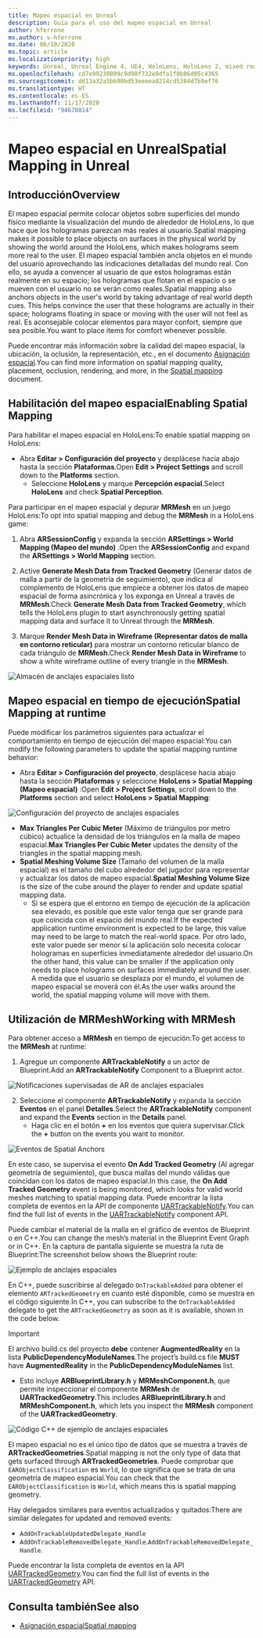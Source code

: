 ```yaml
---
title: Mapeo espacial en Unreal
description: Guía para el uso del mapeo espacial en Unreal
author: hferrone
ms.author: v-hferrone
ms.date: 06/10/2020
ms.topic: article
ms.localizationpriority: high
keywords: Unreal, Unreal Engine 4, UE4, HoloLens, HoloLens 2, mixed reality, development, features, documentation, guides, holograms, spatial mapping, mixed reality headset, windows mixed reality headset, virtual reality headset
ms.openlocfilehash: cd7e99230809c9d98f732e0dfa1f0b86d05c4365
ms.sourcegitcommit: dd13a32a5bb90bd53eeeea8214cd5384d7b9ef76
ms.translationtype: HT
ms.contentlocale: es-ES
ms.lasthandoff: 11/17/2020
ms.locfileid: "94678814"
---
```

# <a name="spatial-mapping-in-unreal"></a><span data-ttu-id="52912-104">Mapeo espacial en Unreal</span><span class="sxs-lookup"><span data-stu-id="52912-104">Spatial Mapping in Unreal</span></span>

## <a name="overview"></a><span data-ttu-id="52912-105">Introducción</span><span class="sxs-lookup"><span data-stu-id="52912-105">Overview</span></span>
<span data-ttu-id="52912-106">El mapeo espacial permite colocar objetos sobre superficies del mundo físico mediante la visualización del mundo de alrededor de HoloLens, lo que hace que los hologramas parezcan más reales al usuario.</span><span class="sxs-lookup"><span data-stu-id="52912-106">Spatial mapping makes it possible to place objects on surfaces in the physical world by showing the world around the HoloLens, which makes holograms seem more real to the user.</span></span> <span data-ttu-id="52912-107">El mapeo espacial también ancla objetos en el mundo del usuario aprovechando las indicaciones detalladas del mundo real. Con ello, se ayuda a convencer al usuario de que estos hologramas están realmente en su espacio; los hologramas que flotan en el espacio o se mueven con el usuario no se verán como reales.</span><span class="sxs-lookup"><span data-stu-id="52912-107">Spatial mapping also anchors objects in the user's world by taking advantage of real world depth cues. This helps convince the user that these holograms are actually in their space; holograms floating in space or moving with the user will not feel as real.</span></span> <span data-ttu-id="52912-108">Es aconsejable colocar elementos para mayor confort, siempre que sea posible.</span><span class="sxs-lookup"><span data-stu-id="52912-108">You want to place items for comfort whenever possible.</span></span>

<span data-ttu-id="52912-109">Puede encontrar más información sobre la calidad del mapeo espacial, la ubicación, la oclusión, la representación, etc., en el documento [Asignación espacial](../../design/spatial-mapping.md).</span><span class="sxs-lookup"><span data-stu-id="52912-109">You can find more information on spatial mapping quality, placement, occlusion, rendering, and more, in the [Spatial mapping](../../design/spatial-mapping.md) document.</span></span>

## <a name="enabling-spatial-mapping"></a><span data-ttu-id="52912-110">Habilitación del mapeo espacial</span><span class="sxs-lookup"><span data-stu-id="52912-110">Enabling Spatial Mapping</span></span>

<span data-ttu-id="52912-111">Para habilitar el mapeo espacial en HoloLens:</span><span class="sxs-lookup"><span data-stu-id="52912-111">To enable spatial mapping on HoloLens:</span></span>
- <span data-ttu-id="52912-112">Abra **Editar > Configuración del proyecto** y desplácese hacia abajo hasta la sección **Plataformas**.</span><span class="sxs-lookup"><span data-stu-id="52912-112">Open **Edit > Project Settings** and scroll down to the **Platforms** section.</span></span>    
    + <span data-ttu-id="52912-113">Seleccione **HoloLens** y marque **Percepción espacial**.</span><span class="sxs-lookup"><span data-stu-id="52912-113">Select **HoloLens** and check **Spatial Perception**.</span></span>

<span data-ttu-id="52912-114">Para participar en el mapeo espacial y depurar **MRMesh** en un juego HoloLens:</span><span class="sxs-lookup"><span data-stu-id="52912-114">To opt into spatial mapping and debug the **MRMesh** in a HoloLens game:</span></span>
1. <span data-ttu-id="52912-115">Abra **ARSessionConfig** y expanda la sección **ARSettings > World Mapping (Mapeo del mundo)** .</span><span class="sxs-lookup"><span data-stu-id="52912-115">Open the **ARSessionConfig** and expand the **ARSettings > World Mapping** section.</span></span> 

2. <span data-ttu-id="52912-116">Active **Generate Mesh Data from Tracked Geometry** (Generar datos de malla a partir de la geometría de seguimiento), que indica al complemento de HoloLens que empiece a obtener los datos de mapeo espacial de forma asincrónica y los exponga en Unreal a través de **MRMesh**.</span><span class="sxs-lookup"><span data-stu-id="52912-116">Check **Generate Mesh Data from Tracked Geometry**, which tells the HoloLens plugin to start asynchronously getting spatial mapping data and surface it to Unreal through the **MRMesh**.</span></span> 
3. <span data-ttu-id="52912-117">Marque **Render Mesh Data in Wireframe (Representar datos de malla en contorno reticular)** para mostrar un contorno reticular blanco de cada triángulo de **MRMesh**.</span><span class="sxs-lookup"><span data-stu-id="52912-117">Check **Render Mesh Data in Wireframe** to show a white wireframe outline of every triangle in the **MRMesh**.</span></span> 

![Almacén de anclajes espaciales listo](images/unreal-spatialmapping-arsettings.PNG)


## <a name="spatial-mapping-at-runtime"></a><span data-ttu-id="52912-119">Mapeo espacial en tiempo de ejecución</span><span class="sxs-lookup"><span data-stu-id="52912-119">Spatial Mapping at runtime</span></span>
<span data-ttu-id="52912-120">Puede modificar los parámetros siguientes para actualizar el comportamiento en tiempo de ejecución del mapeo espacial:</span><span class="sxs-lookup"><span data-stu-id="52912-120">You can modify the following parameters to update the spatial mapping runtime behavior:</span></span>

- <span data-ttu-id="52912-121">Abra **Editar > Configuración del proyecto**, desplácese hacia abajo hasta la sección **Plataformas** y seleccione **HoloLens > Spatial Mapping (Mapeo espacial)** :</span><span class="sxs-lookup"><span data-stu-id="52912-121">Open **Edit > Project Settings**, scroll down to the **Platforms** section and select **HoloLens > Spatial Mapping**:</span></span> 

![Configuración del proyecto de anclajes espaciales](images/unreal-spatialmapping-projectsettings.PNG)

- <span data-ttu-id="52912-123">**Max Triangles Per Cubic Meter** (Máximo de triángulos por metro cúbico) actualice la densidad de los triángulos en la malla de mapeo espacial.</span><span class="sxs-lookup"><span data-stu-id="52912-123">**Max Triangles Per Cubic Meter** updates the density of the triangles in the spatial mapping mesh.</span></span>  
- <span data-ttu-id="52912-124">**Spatial Meshing Volume Size** (Tamaño del volumen de la malla espacial) es el tamaño del cubo alrededor del jugador para representar y actualizar los datos de mapeo espacial.</span><span class="sxs-lookup"><span data-stu-id="52912-124">**Spatial Meshing Volume Size** is the size of the cube around the player to render and update spatial mapping data.</span></span>  
    + <span data-ttu-id="52912-125">Si se espera que el entorno en tiempo de ejecución de la aplicación sea elevado, es posible que este valor tenga que ser grande para que coincida con el espacio del mundo real.</span><span class="sxs-lookup"><span data-stu-id="52912-125">If the expected application runtime environment is expected to be large, this value may need to be large to match the real-world space.</span></span>  <span data-ttu-id="52912-126">Por otro lado, este valor puede ser menor si la aplicación solo necesita colocar hologramas en superficies inmediatamente alrededor del usuario.</span><span class="sxs-lookup"><span data-stu-id="52912-126">On the other hand, this value can be smaller if the application only needs to place holograms on surfaces immediately around the user.</span></span> <span data-ttu-id="52912-127">A medida que el usuario se desplaza por el mundo, el volumen de mapeo espacial se moverá con él.</span><span class="sxs-lookup"><span data-stu-id="52912-127">As the user walks around the world, the spatial mapping volume will move with them.</span></span> 

## <a name="working-with-mrmesh"></a><span data-ttu-id="52912-128">Utilización de MRMesh</span><span class="sxs-lookup"><span data-stu-id="52912-128">Working with MRMesh</span></span>
<span data-ttu-id="52912-129">Para obtener acceso a **MRMesh** en tiempo de ejecución:</span><span class="sxs-lookup"><span data-stu-id="52912-129">To get access to the **MRMesh** at runtime:</span></span>
1. <span data-ttu-id="52912-130">Agregue un componente **ARTrackableNotify** a un actor de Blueprint.</span><span class="sxs-lookup"><span data-stu-id="52912-130">Add an **ARTrackableNotify** Component to a Blueprint actor.</span></span> 

![Notificaciones supervisadas de AR de anclajes espaciales](images/unreal-spatialmapping-artrackablenotify.PNG)

2. <span data-ttu-id="52912-132">Seleccione el componente **ARTrackableNotify** y expanda la sección **Eventos** en el panel **Detalles**.</span><span class="sxs-lookup"><span data-stu-id="52912-132">Select the **ARTrackableNotify** component and expand the **Events** section in the **Details** panel.</span></span> 
    - <span data-ttu-id="52912-133">Haga clic en el botón **+** en los eventos que quiera supervisar.</span><span class="sxs-lookup"><span data-stu-id="52912-133">Click the **+** button on the events you want to monitor.</span></span> 

![Eventos de Spatial Anchors](images/unreal-spatialmapping-events.PNG)

<span data-ttu-id="52912-135">En este caso, se supervisa el evento **On Add Tracked Geometry** (Al agregar geometría de seguimiento), que busca mallas del mundo válidas que coincidan con los datos de mapeo espacial.</span><span class="sxs-lookup"><span data-stu-id="52912-135">In this case, the **On Add Tracked Geometry** event is being monitored, which looks for valid world meshes matching to spatial mapping data.</span></span> <span data-ttu-id="52912-136">Puede encontrar la lista completa de eventos en la API de componente [UARTrackableNotify](https://docs.unrealengine.com/API/Runtime/AugmentedReality/UARTrackableNotifyComponent/index.html).</span><span class="sxs-lookup"><span data-stu-id="52912-136">You can find the full list of events in the [UARTrackableNotify](https://docs.unrealengine.com/API/Runtime/AugmentedReality/UARTrackableNotifyComponent/index.html) component API.</span></span> 

<span data-ttu-id="52912-137">Puede cambiar el material de la malla en el gráfico de eventos de Blueprint o en C++.</span><span class="sxs-lookup"><span data-stu-id="52912-137">You can change the mesh’s material in the Blueprint Event Graph or in C++.</span></span> <span data-ttu-id="52912-138">En la captura de pantalla siguiente se muestra la ruta de Blueprint:</span><span class="sxs-lookup"><span data-stu-id="52912-138">The screenshot below shows the Blueprint route:</span></span> 

![Ejemplo de anclajes espaciales](images/unreal-spatialmapping-example.PNG)

<span data-ttu-id="52912-140">En C++, puede suscribirse al delegado `OnTrackableAdded` para obtener el elemento `ARTrackedGeometry` en cuanto esté disponible, como se muestra en el código siguiente.</span><span class="sxs-lookup"><span data-stu-id="52912-140">In C++, you can subscribe to the `OnTrackableAdded` delegate to get the `ARTrackedGeometry` as soon as it is available, shown in the code below.</span></span> 

> [!IMPORTANT]
> <span data-ttu-id="52912-141">El archivo build.cs del proyecto **debe** contener **AugmentedReality** en la lista **PublicDependencyModuleNames**.</span><span class="sxs-lookup"><span data-stu-id="52912-141">The project’s build.cs file **MUST** have **AugmentedReality** in the **PublicDependencyModuleNames** list.</span></span>
> - <span data-ttu-id="52912-142">Esto incluye **ARBlueprintLibrary.h** y **MRMeshComponent.h**, que permite inspeccionar el componente **MRMesh** de **UARTrackedGeometry**.</span><span class="sxs-lookup"><span data-stu-id="52912-142">This includes **ARBlueprintLibrary.h** and **MRMeshComponent.h**, which lets you inspect the **MRMesh** component of the **UARTrackedGeometry**.</span></span> 

![Código C++ de ejemplo de anclajes espaciales](images/unreal-spatialmapping-examplecode.PNG)

<span data-ttu-id="52912-144">El mapeo espacial no es el único tipo de datos que se muestra a través de **ARTrackedGeometries**.</span><span class="sxs-lookup"><span data-stu-id="52912-144">Spatial mapping is not the only type of data that gets surfaced through **ARTrackedGeometries**.</span></span> <span data-ttu-id="52912-145">Puede comprobar que `EARObjectClassification` es `World`, lo que significa que se trata de una geometría de mapeo espacial.</span><span class="sxs-lookup"><span data-stu-id="52912-145">You can check that the `EARObjectClassification` is `World`, which means this is spatial mapping geometry.</span></span> 

<span data-ttu-id="52912-146">Hay delegados similares para eventos actualizados y quitados:</span><span class="sxs-lookup"><span data-stu-id="52912-146">There are similar delegates for updated and removed events:</span></span> 
- `AddOnTrackableUpdatedDelegate_Handle` 
- <span data-ttu-id="52912-147">`AddOnTrackableRemovedDelegate_Handle`.</span><span class="sxs-lookup"><span data-stu-id="52912-147">`AddOnTrackableRemovedDelegate_Handle`.</span></span> 

<span data-ttu-id="52912-148">Puede encontrar la lista completa de eventos en la API [UARTrackedGeometry](https://docs.unrealengine.com/API/Runtime/AugmentedReality/UARTrackedGeometry/index.html).</span><span class="sxs-lookup"><span data-stu-id="52912-148">You can find the full list of events in the [UARTrackedGeometry](https://docs.unrealengine.com/API/Runtime/AugmentedReality/UARTrackedGeometry/index.html) API.</span></span>

## <a name="see-also"></a><span data-ttu-id="52912-149">Consulta también</span><span class="sxs-lookup"><span data-stu-id="52912-149">See also</span></span>
* [<span data-ttu-id="52912-150">Asignación espacial</span><span class="sxs-lookup"><span data-stu-id="52912-150">Spatial mapping</span></span>](../../design/spatial-mapping.md)
